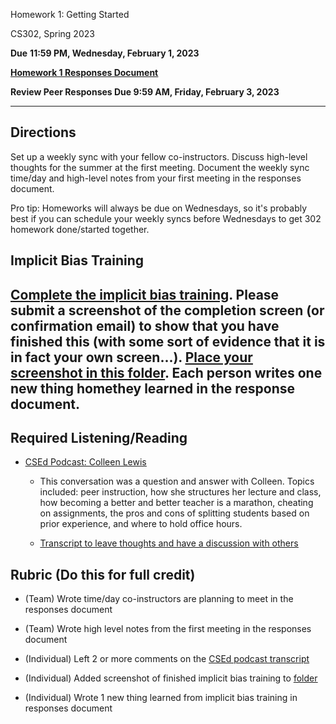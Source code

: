 Homework 1: Getting Started

CS302, Spring 2023

**Due** **11:59 PM, Wednesday, February 1, 2023**

[**<u>Homework 1 Responses Document</u>**](https://docs.google.com/document/d/1c7dy6bd_TYpVG7C823gE5Qpj7VL0q-af_2ITW8qhHZA/edit#heading=h.30j0zll)

**Review Peer Responses Due 9:59 AM, Friday, February 3, 2023**

---

## Directions

Set up a weekly sync with your fellow co-instructors. Discuss high-level thoughts for the summer at the first meeting. Document the weekly sync time/day and high-level notes from your first meeting in the responses document.

Pro tip: Homeworks will always be due on Wednesdays, so it's probably best if you can schedule your weekly syncs before Wednesdays to get 302 homework done/started together.

## Implicit Bias Training

## [<u>Complete the implicit bias training</u>](https://ucnet.universityofcalifornia.edu/working-at-uc/your-career/talent-management/professional-development/managing-implicit-bias.html#:~:text=The%20UC%20Managing%20Implicit%20Bias,its%20impact%20at%20the%20University.&text=The%20series%20contains%20the%20following,to%2020%20minutes%20in%20length). Please submit a screenshot of the completion screen (or confirmation email) to show that you have finished this (with some sort of evidence that it is in fact your own screen...). [<u>Place your screenshot in this folder</u>](https://drive.google.com/drive/folders/1oFQ7aHBvl9zA0cWMrlugQ51cOdNB3KBC?usp=share_link). Each person writes one new thing homethey learned in the response document.

## Required Listening/Reading

- [<u>CSEd Podcast: Colleen Lewis</u>](https://sites.duke.edu/csedpodcast/2020/04/06/episode-6-colleen-lewis/)

  - This conversation was a question and answer with Colleen. Topics included: peer instruction, how she structures her lecture and class, how becoming a better and better teacher is a marathon, cheating on assignments, the pros and cons of splitting students based on prior experience, and where to hold office hours.

  - [<u>Transcript to leave thoughts and have a discussion with others</u>](https://docs.google.com/document/d/1Ot3fujU4EknCuNIxdTRcDD6b_Cv8no7GiQCTK-bMrdU/edit#heading=h.44dr7isq7v0h)

## Rubric (Do this for full credit)

- (Team) Wrote time/day co-instructors are planning to meet in the responses document

- (Team) Wrote high level notes from the first meeting in the responses document

- (Individual) Left 2 or more comments on the [<u>CSEd podcast transcript</u>](https://docs.google.com/document/d/1Ot3fujU4EknCuNIxdTRcDD6b_Cv8no7GiQCTK-bMrdU/edit#heading=h.44dr7isq7v0h)

- (Individual) Added screenshot of finished implicit bias training to [<u>folder</u>](https://drive.google.com/drive/folders/1oFQ7aHBvl9zA0cWMrlugQ51cOdNB3KBC?usp=share_link)

- (Individual) Wrote 1 new thing learned from implicit bias training in responses document
